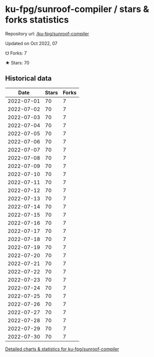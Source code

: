 # ku-fpg/sunroof-compiler / stars & forks statistics

Repository url: [/ku-fpg/sunroof-compiler](https://github.com/ku-fpg/sunroof-compiler)

Updated on Oct 2022, 07

☋ Forks: 7

★ Stars: 70

## Historical data
| Date | Stars | Forks |
|------|-------|-------|
| 2022-07-01 | 70 | 7 | 
| 2022-07-02 | 70 | 7 | 
| 2022-07-03 | 70 | 7 | 
| 2022-07-04 | 70 | 7 | 
| 2022-07-05 | 70 | 7 | 
| 2022-07-06 | 70 | 7 | 
| 2022-07-07 | 70 | 7 | 
| 2022-07-08 | 70 | 7 | 
| 2022-07-09 | 70 | 7 | 
| 2022-07-10 | 70 | 7 | 
| 2022-07-11 | 70 | 7 | 
| 2022-07-12 | 70 | 7 | 
| 2022-07-13 | 70 | 7 | 
| 2022-07-14 | 70 | 7 | 
| 2022-07-15 | 70 | 7 | 
| 2022-07-16 | 70 | 7 | 
| 2022-07-17 | 70 | 7 | 
| 2022-07-18 | 70 | 7 | 
| 2022-07-19 | 70 | 7 | 
| 2022-07-20 | 70 | 7 | 
| 2022-07-21 | 70 | 7 | 
| 2022-07-22 | 70 | 7 | 
| 2022-07-23 | 70 | 7 | 
| 2022-07-24 | 70 | 7 | 
| 2022-07-25 | 70 | 7 | 
| 2022-07-26 | 70 | 7 | 
| 2022-07-27 | 70 | 7 | 
| 2022-07-28 | 70 | 7 | 
| 2022-07-29 | 70 | 7 | 
| 2022-07-30 | 70 | 7 | 


[Detailed charts & statistics for ku-fpg/sunroof-compiler](https://reviewgithub.com/rep/ku-fpg/sunroof-compiler)
